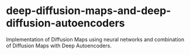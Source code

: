 # deep-diffusion-maps-and-deep-diffusion-autoencoders
Implementation of Diffusion Maps using neural networks and combination of Diffusion Maps with Deep Autoencoders.

